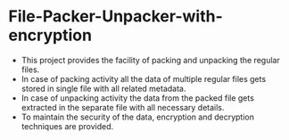 # File-Packer-Unpacker-with-encryption

- This project provides the facility of packing and unpacking the regular files.
- In case of packing activity all the data of multiple regular files gets stored in single file with all related metadata.
- In case of unpacking activity the data from the packed file gets extracted in the separate file with all necessary details.
- To maintain the security of the data, encryption and decryption techniques are provided.

